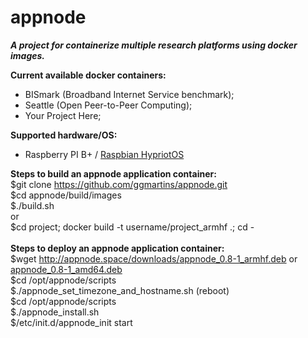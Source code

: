 # appnode
<i><b>A project for containerize multiple research platforms using docker images.</b></i>

<b>Current available docker containers:</b>
 * BISmark (Broadband Internet Service benchmark);
 * Seattle (Open Peer-to-Peer Computing);
 * Your Project Here;
 
<b>Supported hardware/OS:</b>
 * Raspberry PI B+ / <a href="http://appnode.space/downloads/">Raspbian HypriotOS</a><br>
 


<b>Steps to build an appnode application container:</b><br>
 $git clone https://github.com/ggmartins/appnode.git<br>
 $cd appnode/build/images<br>
 $./build.sh<br>
   or<br>
 $cd project; docker build -t username/project_armhf .; cd -<br>
<br>
<b>Steps to deploy an appnode application container:</b><br>
 $wget http://appnode.space/downloads/<a href="http://appnode.space/downloads/appnode_0.8-1_armhf.deb">appnode_0.8-1_armhf.deb</a> or <a href="http://appnode.space/downloads/appnode_0.8-1_amd64.deb">appnode_0.8-1_amd64.deb</a><br>
 $cd /opt/appnode/scripts<br>
 $./appnode_set_timezone_and_hostname.sh (reboot)<br>
 $cd /opt/appnode/scripts<br>
 $./appnode_install.sh<br>
 $/etc/init.d/appnode_init start<br>

